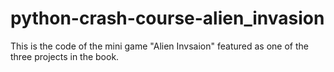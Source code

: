 # python-crash-course-alien_invasion

This is the code of the mini game "Alien Invsaion" featured as one of the three projects in the book. 
